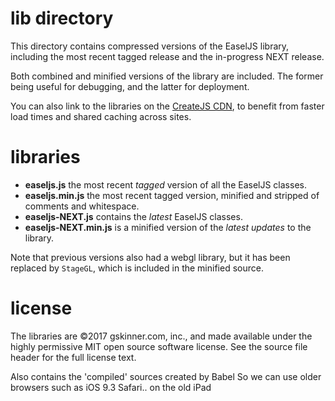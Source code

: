 # lib directory
This directory contains compressed versions of the EaselJS library, including the most recent tagged release and the 
in-progress NEXT release.

Both combined and minified versions of the library are included. The former being useful for debugging, and the latter 
for deployment.

You can also link to the libraries on the [CreateJS CDN](http://code.createjs.com/), to benefit from faster load times 
and shared caching across sites.


# libraries
* **easeljs.js** the most recent _tagged_ version of all the EaselJS classes.
* **easeljs.min.js** the most recent tagged version, minified and stripped of comments and whitespace.
* **easeljs-NEXT.js** contains the _latest_ EaselJS classes.
* **easeljs-NEXT.min.js** is a minified version of the _latest updates_ to the library.

Note that previous versions also had a webgl library, but it has been replaced by `StageGL`, which is included in the
minified source.


# license
The libraries are ©2017 gskinner.com, inc., and made available under the highly permissive MIT open source software 
license. See the source file header for the full license text.

Also contains the 'compiled' sources created by Babel
So we can use older browsers such as iOS 9.3 Safari.. on the old iPad